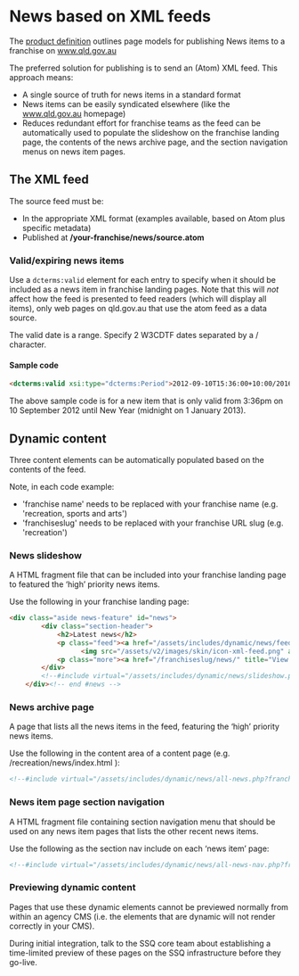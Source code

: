 # News based on XML feeds

The [product definition](https://govdex.gov.au/confluence/display/SSQSWE/Styles+and+standards) outlines page models for publishing News items to a franchise on www.qld.gov.au

The preferred solution for publishing is to send an (Atom) XML feed. This approach means:
- A single source of truth for news items in a standard format
- News items can be easily syndicated elsewhere (like the www.qld.gov.au homepage)
- Reduces redundant effort for franchise teams as the feed can be automatically used to populate the slideshow on the franchise landing page, the contents of the news archive page, and the section navigation menus on news item pages.

## The XML feed
The source feed must be:
- In the appropriate XML format (examples available, based on Atom plus specific metadata)
- Published at **/your-franchise/news/source.atom**

### Valid/expiring news items
Use a `dcterms:valid` element for each entry to specify when it should be included as a news item in franchise landing pages. Note that this will *not* affect how the feed is presented to feed readers (which will display all items), only web pages on qld.gov.au that use the atom feed as a data source.

The valid date is a range. Specify 2 W3CDTF dates separated by a / character.
#### Sample code
```html
<dcterms:valid xsi:type="dcterms:Period">2012-09-10T15:36:00+10:00/2016-01-01T00:00:00+10:00</dcterms:valid>
```
The above sample code is for a new item that is only valid from 3:36pm on 10 September 2012 until New Year (midnight on 1 January 2013).

## Dynamic content
Three content elements can be automatically populated based on the contents of the feed.

Note, in each code example:
- 'franchise name' needs to be replaced with your franchise name (e.g. 'recreation, sports and arts')
- 'franchiseslug' needs to be replaced with your franchise URL slug (e.g. 'recreation')

### News slideshow
A HTML fragment file that can be included into your franchise landing page to featured the ‘high’ priority news items.

Use the following in your franchise landing page:
```html
<div class="aside news-feature" id="news">
        <div class="section-header">
            <h2>Latest news</h2>
            <p class="feed"><a href="/assets/includes/dynamic/news/feed.php?franchise=franchiseslug">
                  <img src="/assets/v2/images/skin/icon-xml-feed.png" alt="Subscribe to the franchise name news feed" /></a></p>
            <p class="more"><a href="/franchiseslug/news/" title="View all franchise name news">View all</a></p>
        </div>
        <!--#include virtual="/assets/includes/dynamic/news/slideshow.php?franchise=franchiseslug"-->
    </div><!-- end #news -->
```

### News archive page
A page that lists all the news items in the feed, featuring the ‘high’ priority news items.

Use the following in the content area of a content page (e.g. /recreation/news/index.html ):
```html
<!--#include virtual="/assets/includes/dynamic/news/all-news.php?franchise=franchiseslug"-->
```

### News item page section navigation
A HTML fragment file containing section navigation menu that should be used on any news item pages that lists the other recent news items.

Use the following as the section nav include on each ‘news item’ page:
```html
<!--#include virtual="/assets/includes/dynamic/news/all-news-nav.php?franchise=franchiseslug"-->
```

### Previewing dynamic content
Pages that use these dynamic elements cannot be previewed normally from within an agency CMS (i.e. the elements that are dynamic will not render correctly in your CMS).

During initial integration, talk to the SSQ core team about establishing a time-limited preview of these pages on the SSQ infrastructure before they go-live.
